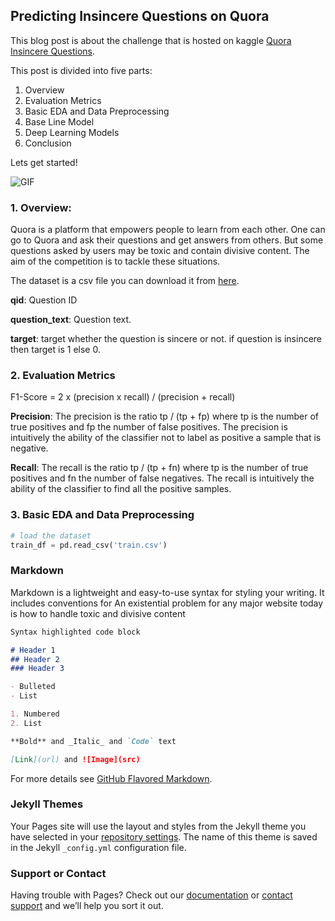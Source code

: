 ## Predicting Insincere Questions on Quora

This blog post is about the challenge that is hosted on kaggle [Quora Insincere Questions](https://www.kaggle.com/c/quora-insincere-questions-classification/overview). 

This post is divided into five parts:

1. Overview
2. Evaluation Metrics
3. Basic EDA and Data Preprocessing
4. Base Line Model
5. Deep Learning Models
6. Conclusion

Lets get started!

![GIF](https://media1.tenor.com/images/7dcc0b5a2c64d741b6edd12a88738cf9/tenor.gif?itemid=4767352)

### 1. Overview:
Quora is a platform that empowers people to learn from each other. One can go to Quora and ask their questions and get answers from others. But some questions asked by users may be toxic and contain divisive content. The aim of the competition is to tackle these situations.

The dataset is a csv file you can download it from [here](https://www.kaggle.com/c/quora-insincere-questions-classification/data).

<b>qid</b>: Question ID

<b>question_text</b>:  Question text.

<b>target</b>: target whether the question is sincere or not. if question is insincere then target is 1 else 0.


### 2. Evaluation Metrics
F1-Score = 2 x (precision x recall) / (precision + recall)

<b>Precision</b>: The precision is the ratio tp / (tp + fp) where tp is the number of true positives and fp the number of false positives. The precision is intuitively the ability of the classifier not to label as positive a sample that is negative.

<b>Recall</b>: The recall is the ratio tp / (tp + fn) where tp is the number of true positives and fn the number of false negatives. The recall is intuitively the ability of the classifier to find all the positive samples.

### 3. Basic EDA and Data Preprocessing
```python
# load the dataset
train_df = pd.read_csv('train.csv')
```


### Markdown

Markdown is a lightweight and easy-to-use syntax for styling your writing. It includes conventions for
An existential problem for any major website today is how to handle toxic and divisive content
```markdown
Syntax highlighted code block

# Header 1
## Header 2
### Header 3

- Bulleted
- List

1. Numbered
2. List

**Bold** and _Italic_ and `Code` text

[Link](url) and ![Image](src)
```

For more details see [GitHub Flavored Markdown](https://guides.github.com/features/mastering-markdown/).

### Jekyll Themes

Your Pages site will use the layout and styles from the Jekyll theme you have selected in your [repository settings](https://github.com/suryachintu/Quora-Insincere-Questions-Kaggle/settings). The name of this theme is saved in the Jekyll `_config.yml` configuration file.

### Support or Contact

Having trouble with Pages? Check out our [documentation](https://help.github.com/categories/github-pages-basics/) or [contact support](https://github.com/contact) and we’ll help you sort it out.
